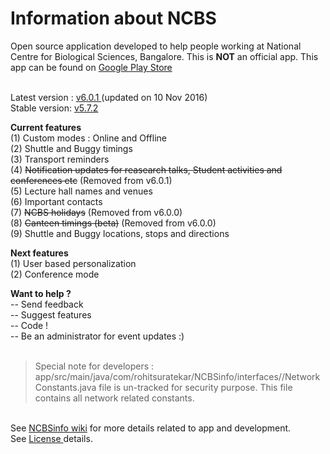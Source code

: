 # Information about NCBS

Open source application developed to help people working at National Centre for Biological Sciences, Bangalore. This is <b>NOT</b> an official app. This app can be found on <a href= "https://play.google.com/store/apps/details?id=com.rohitsuratekar.NCBSinfo">Google Play Store</a><br></br>

Latest version : <a href = https://github.com/rohitsuratekar/NCBSinfo> v6.0.1 </a> (updated on 10 Nov 2016) </br>
Stable version: <a href =https://github.com/NCBSinfo/NCBSinfo/tree/33785dcc7417d66904d489811d6521cebea70e2f> v5.7.2 </a></br>

<b>Current features</b> </br>
(1) Custom modes : Online and Offline </br>
(2) Shuttle and Buggy timings </br>
(3) Transport reminders </br>
(4) ~~Notification updates for reasearch talks, Student activities and conferences etc~~ (Removed from v6.0.1) </br>
(5) Lecture hall names and venues </br>
(6) Important contacts </br>
(7) ~~NCBS holidays~~  (Removed from v6.0.0)</br>
(8) ~~Canteen timings (beta)~~  (Removed from v6.0.0)</br>
(9) Shuttle and Buggy locations, stops and directions </br>

<b>Next features </b></br>
(1) User based personalization </br>
(2) Conference mode </br>

<b> Want to help ? </b></br>
-- Send feedback </br>
-- Suggest features</br>
-- Code !</br>
-- Be an administrator for event updates :) </br></br>

> Special note for developers :  app/src/main/java/com/rohitsuratekar/NCBSinfo/interfaces//NetworkConstants.java file is un-tracked for security purpose. This file contains all network related constants. 

</br>
See <a href = https://github.com/NCBSinfo/NCBSinfo/wiki >NCBSinfo wiki</a> for more details related to app and development.
</br>
See <a href = https://github.com/NCBSinfo/NCBSinfo/wiki/Terms-and-Conditions#for-using-code > License </a> details. 
